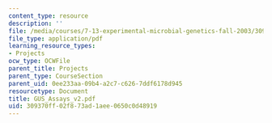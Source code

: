 ```yaml
---
content_type: resource
description: ''
file: /media/courses/7-13-experimental-microbial-genetics-fall-2003/309370ff02f873ad1aee0650c0d48919_GUS_Assays_v2.pdf
file_type: application/pdf
learning_resource_types:
- Projects
ocw_type: OCWFile
parent_title: Projects
parent_type: CourseSection
parent_uid: 0ee233aa-09b4-a2c7-c626-7ddf6178d945
resourcetype: Document
title: GUS_Assays_v2.pdf
uid: 309370ff-02f8-73ad-1aee-0650c0d48919
---
```

